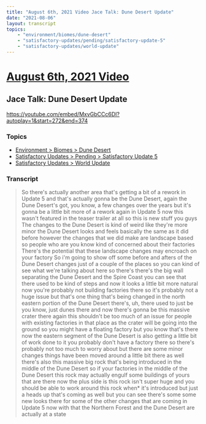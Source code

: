 ```yaml
---
title: "August 6th, 2021 Video Jace Talk: Dune Desert Update"
date: "2021-08-06"
layout: transcript
topics:
    - "environment/biomes/dune-desert"
    - "satisfactory-updates/pending/satisfactory-update-5"
    - "satisfactory-updates/world-update"
---
```

# [August 6th, 2021 Video](../2021-08-06.md)
## Jace Talk: Dune Desert Update
https://youtube.com/embed/MxvGbCCc6DI?autoplay=1&start=272&end=374

### Topics
* [Environment > Biomes > Dune Desert](../topics/environment/biomes/dune-desert.md)
* [Satisfactory Updates > Pending > Satisfactory Update 5](../topics/satisfactory-updates/pending/satisfactory-update-5.md)
* [Satisfactory Updates > World Update](../topics/satisfactory-updates/world-update.md)

### Transcript

> So there's actually another area that's
getting a bit of a rework in Update 5 and that's actually gonna be the
Dune Desert, again the Dune Desert's got, you know, a few
changes over the years but it's gonna be a little bit more of a rework again in Update 5 now this wasn't featured in the teaser 
trailer at all so this is new stuff you guys The changes to the Dune Desert is kind 
of weird like they're more minor the Dune Desert looks and feels basically
the same as it did before however the changes that we did make are
landscape based so people who are you know kind of
concerned about their factories There's the potential that these landscape
changes may encroach on your factory So i'm going to show off some before and
afters of the Dune Desert changes just of a couple of the places so you can 
kind of see what we're talking about here so there's there's the big wall separating
the Dune Desert and the Spire Coast you can see that there used to be kind of
steps and now it looks a little bit more natural now you're probably not building factories 
there so it's probably not a huge issue but that's one thing that's being changed in the north eastern portion of the Dune Desert there's, uh, there used to just be you know,
just dunes there and now there's gonna be this
massive crater there again this shouldn't be too much of an issue
for people with existing factories in that place as the
crater will be going into the ground so you might have a floating factory but
you know that's there now the eastern segment of the Dune Desert
is also getting a little bit of work done to it you probably don't have a
factory there so there's probably not too much to worry about
but there are some minor changes things have been moved around a little
bit there as well there's also this massive big rock
that's being introduced in the middle of the Dune Desert so if your factories in
the middle of the Dune Desert this rock may actually engulf
some buildings of yours that are there now the plus side is this rock isn't
super huge and you should be able to work around this rock when* it's introduced
but just a heads up that's coming as well but you can see
there's some some new looks there for some of the other changes that are
coming in Update 5 now with that the Northern Forest and
the Dune Desert are actually at a state

